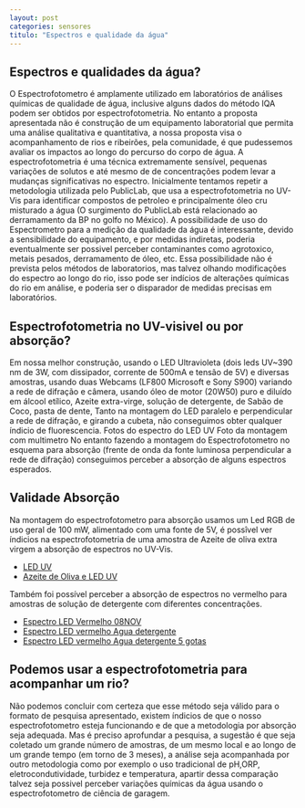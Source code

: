 ```yaml
---
layout: post
categories: sensores
titulo: "Espectros e qualidade da água"
---
```


## Espectros e qualidades da água?
O  Espectrofotometro é amplamente utilizado em laboratórios de análises químicas de qualidade de água, inclusive alguns dados do método IQA podem ser obtidos por espectrofotometria.
No entanto a proposta apresentada não é construção de um equipamento laboratorial que permita uma análise qualitativa e quantitativa, a nossa proposta visa o acompanhamento de rios e ribeirões, pela comunidade, é que pudessemos avaliar os impactos ao longo do percurso do corpo de água.
A espectrofotometria é uma técnica extremamente sensível, pequenas variações de solutos e até mesmo de de concentrações podem levar a mudanças significativas no espectro. 
Inicialmente tentamos repetir a metodologia utilizada pelo PublicLab, que usa a espectrofotometria no UV-Vis para identificar compostos de petroleo e principalmente óleo cru misturado a água (O surgimento do PublicLab está relacionado ao derramamento da BP no golfo no México).
A possibilidade de uso do Espectrometro para a medição da qualidade da água é interessante, devido a sensibilidade do equipamento, e por medidas indiretas, poderia eventualmente ser possivel perceber contaminantes como agrotoxico, metais pesados, derramamento de óleo, etc.
Essa possibilidade não é prevista pelos métodos de laboratorios, mas talvez olhando modificações do espectro ao longo do rio, isso pode ser indícios de alterações químicas do rio em análise, e poderia ser o disparador de medidas precisas em laboratórios.

## Espectrofotometria no UV-visivel ou por absorção?
Em nossa melhor construção, usando o LED Ultravioleta (dois leds  UV~390 nm de 3W, com dissipador, corrente de 500mA e tensão de 5V) e diversas amostras, usando duas Webcams (LF800 Microsoft e Sony S900) variando a rede de difração e câmera, usando óleo de motor (20W50) puro e diluído em álcool etílico, Azeite extra-virge, solução de detergente, de Sabão de Coco, pasta de dente, Tanto na montagem do LED paralelo e perpendicular a rede de difração, e girando a cubeta, não conseguimos obter qualquer índicio de fluorescencia.
Fotos do espectro do LED UV 
Foto da montagem com multimetro
No entanto fazendo a montagem do Espectrofotometro no esquema para absorção (frente de onda da fonte luminosa perpendicular a rede de difração) conseguimos perceber a absorção de alguns espectros esperados.

## Validade Absorção
Na montagem do espectrofotometro para absorção usamos um Led RGB de uso geral de 100 mW, alimentado com uma fonte de 5V, é possîvel ver índicios na espectrofotometria de uma amostra de Azeite de oliva extra virgem a absorção de espectros no UV-Vis. 
- [LED UV](https://spectralworkbench.org/spectrums/90347)
- [Azeite de Oliva e LED UV](https://spectralworkbench.org/spectrums/90364)

Também foi possível perceber a absorção de espectros no vermelho para amostras de solução de detergente com diferentes concentrações.
- [Espectro LED Vermelho 08NOV](https://spectralworkbench.org/spectrums/90613)
- [Espectro LED vermelho Agua detergente](https://spectralworkbench.org/spectrums/90614)
- [Espectro LED vermelho Agua detergente 5 gotas](https://spectralworkbench.org/spectrums/90615)

## Podemos usar a espectrofotometria para acompanhar um rio?

Não podemos concluir com certeza que esse método seja válido para o formato de pesquisa apresentado, existem índicios de que o nosso espectrofotometro esteja funcionando e de que a metodologia por absorção seja adequada. Mas é preciso aprofundar a pesquisa, a sugestão é que seja coletado um grande número de amostras, de um mesmo local e ao longo de um grande tempo (em torno de 3 meses), a análise seja acompanhada por outro metodologia como por exemplo o uso tradicional de pH,ORP, eletrocondutividade, turbidez e temperatura, apartir dessa comparação talvez seja possivel perceber variações químicas da água usando o espectrofotometro de ciência de garagem.
